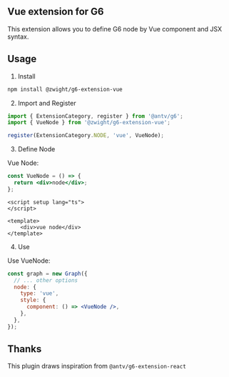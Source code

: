 ## Vue extension for G6

This extension allows you to define G6 node by Vue component and JSX syntax.

## Usage

1. Install

```bash
npm install @zwight/g6-extension-vue
```

2. Import and Register

```js
import { ExtensionCategory, register } from '@antv/g6';
import { VueNode } from '@zwight/g6-extension-vue';

register(ExtensionCategory.NODE, 'vue', VueNode);
```

3. Define Node

Vue Node:

```jsx
const VueNode = () => {
  return <div>node</div>;
};
```
```vue
<script setup lang="ts">
</script>

<template>
    <div>vue node</div>
</template>
```

4. Use

Use VueNode:

```jsx
const graph = new Graph({
  // ... other options
  node: {
    type: 'vue',
    style: {
      component: () => <VueNode />,
    },
  },
});
```

## Thanks

This plugin draws inspiration from `@antv/g6-extension-react`